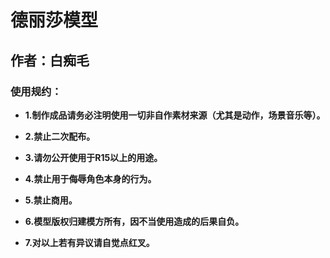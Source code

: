 # 德丽莎模型
## 作者：白痴毛

### 使用规约：

* **1.制作成品请务必注明使用一切非自作素材来源（尤其是动作，场景音乐等）。**

* **2.禁止二次配布。**

* **3.请勿公开使用于R15以上的用途。**

* **4.禁止用于侮辱角色本身的行为。**

* **5.禁止商用。**

* **6.模型版权归建模方所有，因不当使用造成的后果自负。**

* **7.对以上若有异议请自觉点红叉。**
